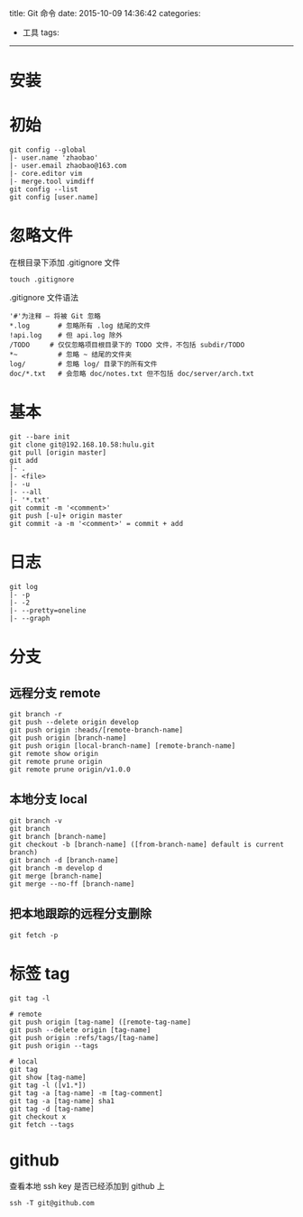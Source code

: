 title: Git 命令
date: 2015-10-09 14:36:42
categories:
- 工具
tags:
---

# 安装


# 初始

    git config --global
    |- user.name 'zhaobao'
    |- user.email zhaobao@163.com
    |- core.editor vim
    |- merge.tool vimdiff
    git config --list
    git config [user.name]

# 忽略文件
在根目录下添加 .gitignore 文件
    
    touch .gitignore
    
.gitignore 文件语法

    '#'为注释 – 将被 Git 忽略
    *.log       # 忽略所有 .log 结尾的文件
    !api.log    # 但 api.log 除外
    /TODO     # 仅仅忽略项目根目录下的 TODO 文件，不包括 subdir/TODO
    *~          # 忽略 ~ 结尾的文件夹
    log/        # 忽略 log/ 目录下的所有文件
    doc/*.txt   # 会忽略 doc/notes.txt 但不包括 doc/server/arch.txt
    
# 基本

    git --bare init
    git clone git@192.168.10.58:hulu.git
    git pull [origin master]
    git add
    |- .
    |- <file>
    |- -u
    |- --all
    |- '*.txt'
    git commit -m '<comment>'
    git push [-u]+ origin master
    git commit -a -m '<comment>' = commit + add

# 日志

    git log
    |- -p
    |- -2
    |- --pretty=oneline
    |- --graph

# 分支

## 远程分支 remote

    git branch -r
    git push --delete origin develop
    git push origin :heads/[remote-branch-name]
    git push origin [branch-name]
    git push origin [local-branch-name] [remote-branch-name]
    git remote show origin
    git remote prune origin
    git remote prune origin/v1.0.0
    
## 本地分支 local

    git branch -v
    git branch
    git branch [branch-name]
    git checkout -b [branch-name] ([from-branch-name] default is current branch)
    git branch -d [branch-name]
    git branch -m develop d
    git merge [branch-name]
    git merge --no-ff [branch-name]
    
## 把本地跟踪的远程分支删除
    
    git fetch -p

# 标签 tag

    git tag -l

    # remote
    git push origin [tag-name] ([remote-tag-name]
    git push --delete origin [tag-name]
    git push origin :refs/tags/[tag-name]
    git push origin --tags
    
    # local
    git tag
    git show [tag-name]
    git tag -l ([v1.*])
    git tag -a [tag-name] -m [tag-comment]
    git tag -a [tag-name] sha1
    git tag -d [tag-name]
    git checkout x
    git fetch --tags
     
# github

查看本地 ssh key 是否已经添加到 github 上

    ssh -T git@github.com
